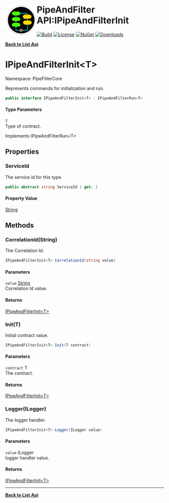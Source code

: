 # <img align="left" width="100" height="100" src="../images/icon.png">PipeAndFilter API:IPipeAndFilterInit<T> 

[![Build](https://github.com/FRACerqueira/PipeAndFilter/workflows/Build/badge.svg)](https://github.com/FRACerqueira/PipeAndFilter/actions/workflows/build.yml)
[![License](https://img.shields.io/badge/License-MIT-brightgreen.svg)](https://github.com/FRACerqueira/PipeAndFilter/blob/master/LICENSE)
[![NuGet](https://img.shields.io/nuget/v/PipeAndFilter)](https://www.nuget.org/packages/PipeAndFilter/)
[![Downloads](https://img.shields.io/nuget/dt/PipeAndFilter)](https://www.nuget.org/packages/PipeAndFilter/)

[**Back to List Api**](./apis.md)

# IPipeAndFilterInit&lt;T&gt;

Namespace: PipeFilterCore

Represents commands for initialization and run.

```csharp
public interface IPipeAndFilterInit<T> : IPipeAndFilterRun<T>
```

#### Type Parameters

`T`<br>
Type of contract.

Implements IPipeAndFilterRun&lt;T&gt;

## Properties

### <a id="properties-serviceid"/>**ServiceId**

The service id for this type.

```csharp
public abstract string ServiceId { get; }
```

#### Property Value

[String](https://docs.microsoft.com/en-us/dotnet/api/system.string)<br>

## Methods

### <a id="methods-correlationid"/>**CorrelationId(String)**

The Correlation Id.

```csharp
IPipeAndFilterInit<T> CorrelationId(string value)
```

#### Parameters

`value` [String](https://docs.microsoft.com/en-us/dotnet/api/system.string)<br>
Correlation Id value.

#### Returns

[IPipeAndFilterInit&lt;T&gt;](./pipefiltercore.ipipeandfilterinit-1.md)

### <a id="methods-init"/>**Init(T)**

Initial contract value.

```csharp
IPipeAndFilterInit<T> Init(T contract)
```

#### Parameters

`contract` T<br>
The contract.

#### Returns

[IPipeAndFilterInit&lt;T&gt;](./pipefiltercore.ipipeandfilterinit-1.md)

### <a id="methods-logger"/>**Logger(ILogger)**

The logger handler.

```csharp
IPipeAndFilterInit<T> Logger(ILogger value)
```

#### Parameters

`value` ILogger<br>
logger handler value.

#### Returns

[IPipeAndFilterInit&lt;T&gt;](./pipefiltercore.ipipeandfilterinit-1.md)


- - -
[**Back to List Api**](./apis.md)
